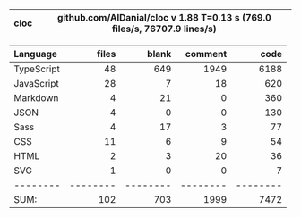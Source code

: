 | cloc | github.com/AlDanial/cloc v 1.88 T=0.13 s (769.0 files/s, 76707.9 lines/s) |
| ---- | ------------------------------------------------------------------------- |


| Language   |    files |    blank |  comment |     code |
| :--------- | -------: | -------: | -------: | -------: |
| TypeScript |       48 |      649 |     1949 |     6188 |
| JavaScript |       28 |        7 |       18 |      620 |
| Markdown   |        4 |       21 |        0 |      360 |
| JSON       |        4 |        0 |        0 |      130 |
| Sass       |        4 |       17 |        3 |       77 |
| CSS        |       11 |        6 |        9 |       54 |
| HTML       |        2 |        3 |       20 |       36 |
| SVG        |        1 |        0 |        0 |        7 |
| --------   | -------- | -------- | -------- | -------- |
| SUM:       |      102 |      703 |     1999 |     7472 |

